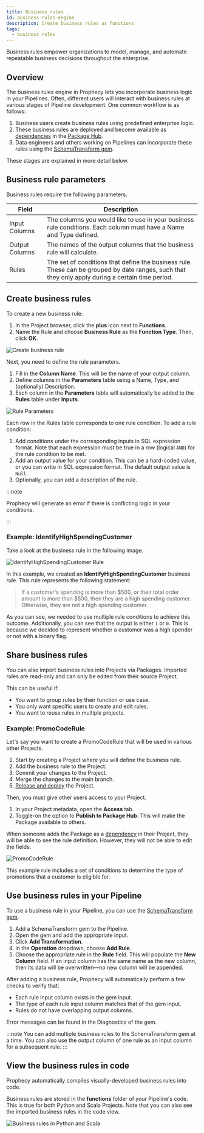 ```yaml
---
title: Business rules
id: business-rules-engine
description: Create business rules as functions
tags:
  - business rules
---
```


Business rules empower organizations to model, manage, and automate repeatable business decisions throughout the enterprise.

## Overview

The business rules engine in Prophecy lets you incorporate business logic in your Pipelines. Often, different users will interact with business rules at various stages of Pipeline development. One common workflow is as follows:

1. Business users create business rules using predefined enterprise logic.
1. These business rules are deployed and become available as [dependencies](docs/extensibility/dependencies/spark-dependencies.md) in the [Package Hub](docs/extensibility/package-hub/package-hub.md).
1. Data engineers and others working on Pipelines can incorporate these rules using the [SchemaTransform gem](docs/Spark/gems/transform/schema-transform.md).

These stages are explained in more detail below.

## Business rule parameters

Business rules require the following parameters.

| Field          | Description                                                                                                                                       |
| -------------- | ------------------------------------------------------------------------------------------------------------------------------------------------- |
| Input Columns  | The columns you would like to use in your business rule conditions. Each column must have a Name and Type defined.                                |
| Output Columns | The names of the output columns that the business rule will calculate.                                                                            |
| Rules          | The set of conditions that define the business rule. These can be grouped by date ranges, such that they only apply during a certain time period. |

## Create business rules

To create a new business rule:

1. In the Project browser, click the **plus** icon next to **Functions**.
1. Name the Rule and choose **Business Rule** as the **Function Type**. Then, click **OK**.

![Create business rule](./img/create-bre.png)

Next, you need to define the rule parameters.

1. Fill in the **Column Name**. This will be the name of your output column.
1. Define columns in the **Parameters** table using a Name, Type, and (optionally) Description.
1. Each column in the **Parameters** table will automatically be added to the **Rules** table under **Inputs**.

![Rule Parameters](./img/rule-parameters.png)

Each row in the Rules table corresponds to one rule condition. To add a rule condition:

1. Add conditions under the corresponding inputs in SQL expression format. Note that each expression must be true in a row (logical `AND`) for the rule condition to be met.
1. Add an output value for your condition. This can be a hard-coded value, or you can write in SQL expression format. The default output value is `Null`.
1. Optionally, you can add a description of the rule.

:::note

Prophecy will generate an error if there is conflicting logic in your conditions.

:::

### Example: IdentifyHighSpendingCustomer

Take a look at the business rule in the following image.

![IdentifyHighSpendingCustomer Rule](./img/high-spending-rule.png)

In this example, we created an **IdentifyHighSpendingCustomer** business rule. This rule represents the following statement:

> If a customer's spending is more than $500, or their total order amount is more than $500, then they are a high spending customer. Otherwise, they are not a high spending customer.

As you can see, we needed to use multiple rule conditions to achieve this outcome. Additionally, you can see that the output is either `1` or `0`.
This is because we decided to represent whether a customer was a high spender or not with a binary flag.

## Share business rules

You can also import business rules into Projects via Packages. Imported rules are read-only and can only be edited from their source Project.

This can be useful if:

- You want to group rules by their function or use case.
- You only want specific users to create and edit rules.
- You want to reuse rules in multiple projects.

### Example: PromoCodeRule

Let's say you want to create a PromoCodeRule that will be used in various other Projects.

1. Start by creating a Project where you will define the business rule.
1. Add the business rule to the Project.
1. Commit your changes to the Project.
1. Merge the changes to the main branch.
1. [Release and deploy](docs/ci-cd/deployment/deployment.md##how-to-release-a-project) the Project.

Then, you must give other users access to your Project.

1. In your Project metadata, open the **Access** tab.
1. Toggle-on the option to **Publish to Package Hub**. This will make the Package available to others.

When someone adds the Package as a [dependency](docs/extensibility/dependencies/spark-dependencies.md) in their Project, they will be able to see the rule definition. However, they will not be able to edit the fields.

![PromoCodeRule](./img/promo-code-rule.png)

This example rule includes a set of conditions to determine the type of promotions that a customer is eligible for.

## Use business rules in your Pipeline

To use a business rule in your Pipeline, you can use the [SchemaTransform gem](docs/Spark/gems/transform/schema-transform.md).

1. Add a SchemaTransform gem to the Pipeline.
1. Open the gem and add the appropriate input.
1. Click **Add Transformation**.
1. In the **Operation** dropdown, choose **Add Rule**.
1. Choose the appropriate rule in the **Rule** field. This will populate the **New Column** field. If an input column has the same name as the new column, then its data will be overwritten—no new column will be appended.

After adding a business rule, Prophecy will automatically perform a few checks to verify that:

- Each rule input column exists in the gem input.
- The type of each rule input column matches that of the gem input.
- Rules do not have overlapping output columns.

Error messages can be found in the Diagnostics of the gem.

:::note
You can add multiple business rules to the SchemaTransform gem at a time. You can also use the output column of one rule as an input column for a subsequent rule.
:::

## View the business rules in code

Prophecy automatically compiles visually-developed business rules into code.

Business rules are stored in the **functions** folder of your Pipeline's code. This is true for both Python and Scala Projects. Note that you can also see the imported business rules in the code view.

![Business rules in Python and Scala](./img/bre-code.png)
